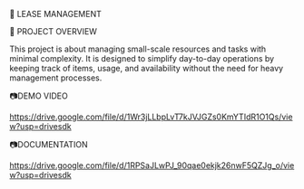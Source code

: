 📌 LEASE MANAGEMENT

🔗 PROJECT OVERVIEW 

This project is about managing small-scale resources and tasks with minimal complexity. It is designed to simplify day-to-day operations by keeping track of items, usage, and availability without the need for heavy management processes.

📷DEMO VIDEO

https://drive.google.com/file/d/1Wr3jLLbpLvT7kJVJGZs0KmYTIdR1O1Qs/view?usp=drivesdk

📷DOCUMENTATION

https://drive.google.com/file/d/1RPSaJLwPJ_90qae0ekjk26nwF5QZJg_o/view?usp=drivesdk
